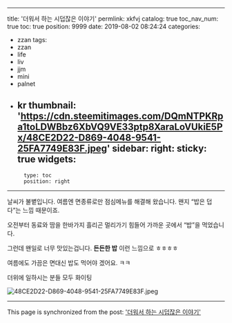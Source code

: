 
---
title: '더워서 하는 시덥잖은 이야기'
permlink: xkfvj
catalog: true
toc_nav_num: true
toc: true
position: 9999
date: 2019-08-02 08:24:24
categories:
- zzan
tags:
- zzan
- life
- liv
- jjm
- mini
- palnet
- kr
thumbnail: 'https://cdn.steemitimages.com/DQmNTPKRpa1toLDWBbz6XbVQ9VE33ptp8XaraLoVUkiE5Px/48CE2D22-D869-4048-9541-25FA7749E83F.jpeg'
sidebar:
    right:
        sticky: true
widgets:
    -
        type: toc
        position: right
---


날씨가 불볕입니다. 
여름엔 면종류로만 점심메뉴를 해결해 왔습니다. 
왠지 “밥은 덥다”는 느낌 때문이죠.  

오전부터 동료와 땀을 한바가지 흘리곤
멀리가기 힘들어 가까운 곳에서 “밥”을 먹었습니다. 

그런데 왠일로 너무 맛있는겁니다. 
**든든한 밥** 이런 느낌으로 ㅎㅎㅎㅎ

여름에도 가끔은 면대신 밥도 먹어야 겠어요. ㅋㅋ

더위에 일하시는 분들 
모두 화이팅 

![48CE2D22-D869-4048-9541-25FA7749E83F.jpeg](https://cdn.steemitimages.com/DQmNTPKRpa1toLDWBbz6XbVQ9VE33ptp8XaraLoVUkiE5Px/48CE2D22-D869-4048-9541-25FA7749E83F.jpeg)

- - -

This page is synchronized from the post: ['더워서 하는 시덥잖은 이야기'](https://steemit.com/@kingbit/xkfvj)
